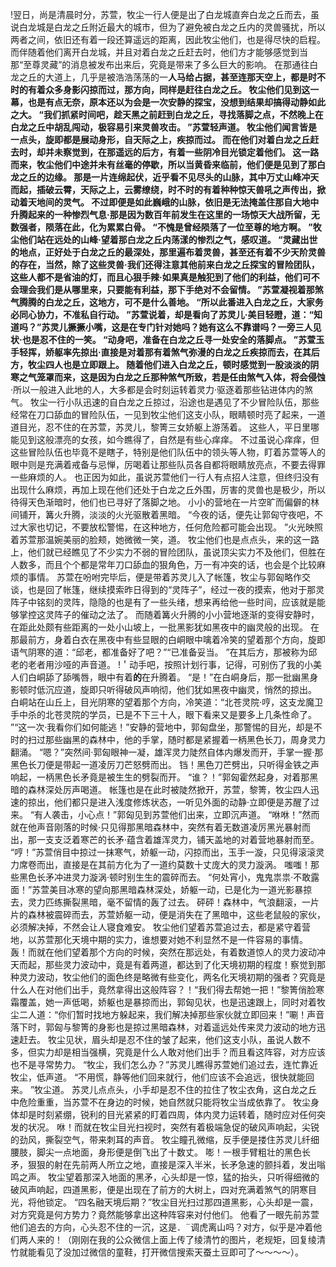 !翌日，尚是清晨时分，苏萱，牧尘一行人便是出了白龙城直奔白龙之丘而去，虽说白龙城是白龙之丘附近最大的城市，但为了避免被白龙之丘内的灵兽骚扰，所以两者之间，依旧还有着一段还算遥远的距离，因此牧尘他们，也是得尽快的启程。
而伴随着他们离开白龙城，并且对着白龙之丘赶去时，他们方才能够感觉到当那“至尊灵藏”的消息被发布出来后，究竟是带来了多么巨大的影响。
在那通往白龙之丘的大道上，几乎是被浩浩荡荡的一**人马给占据，甚至连那天空上，都是时不时的有着众多身影闪掠而过，那方向，同样是赶往白龙之丘。
牧尘他们见到这一幕，也是有点无奈，原本还以为会是一次安静的探宝，没想到结果却搞得动静如此之大。
“我们抓紧时间吧，趁天黑之前赶到白龙之丘，寻找落脚之点，不然晚上在白龙之丘中胡乱闯动，极容易引来灵兽攻击。
”苏萱轻声道。
牧尘他们闻言皆是一点头，旋即都是展动身形，自天际之上，疾掠而过。
而在他们对着白龙之丘赶去时，却并未察觉到，在那遥远的后方，有着一些阴冷目光锁定着他们。
这一路而来，牧尘他们中途并未有丝毫的停歇，所以当黄昏来临前，他们便是见到了那白龙之丘的边缘。
那是一片连绵起伏，近乎看不见尽头的山脉，其中万丈山峰冲天而起，插破云霄，天际之上，云雾缭绕，时不时的有着种种惊天兽吼之声传出，掀动着天地间的灵气。
不过即便是如此巍峨的山脉，依旧是无法掩盖住那自大地中升腾起来的一种惨烈气息·那是因为数百年前发生在这里的一场惊天大战所留，无数强者，陨落在此，化为累累白骨。
“不愧是曾经陨落了一位至尊的地方啊。
”牧尘他们站在远处的山峰·望着那白龙之丘内荡漾的惨烈之气，感叹道。
“灵藏出世的地点，正好处于白龙之丘的最深处，那里遍布着灵兽，甚至还有着不少天阶灵兽的存在，当然，除了这些灵兽·我们还得注意其他前来白龙之丘探宝的冒险团队，这些人都不是省油的灯，而且心狠手辣·如果真是触犯到了他们的利益，他们可不会理会我们是从哪里来，只要能有利益，那下手绝对不会留情。
”苏萱凝视着那煞气腾腾的白龙之丘，这地方，可不是什么善地。
“所以此番进入白龙之丘，大家务必同心协力，不准私自行动。
”苏萱说着，却是看向了苏灵儿·美目轻瞪，道：“知道吗？”苏灵儿撅撅小嘴，这是在专门针对她吗？她有这么不靠谱吗？一旁三人见状·也是忍不住的一笑。
“动身吧，准备在白龙之丘寻一处安全的落脚点。
”苏萱玉手轻挥，娇躯率先掠出·直接是对着那有着煞气弥漫的白龙之丘疾掠而去，在其后方，牧尘四人也是立即跟上。
随着他们进入白龙之丘，顿时感觉到一股淡淡的阴寒之气笼罩而来，这是因为白龙之丘那种煞气所致，若是任由煞气入体，将会侵蚀**·所以一般进入此地的人，大多都是会时刻运转着灵力·驱逐着那些钻进体内的煞气。
牧尘一行小队迅速的自白龙之丘掠过，沿途也是遇见了不少冒险队伍，那些经常在刀口舔血的冒险队伍，一见到牧尘他们这支小队，眼睛顿时亮了起来，一道道目光，忍不住的在苏萱，苏灵儿，黎箐三女娇躯上游荡着。
这些人，平日里哪能见到这般漂亮的女孩，如今瞧得了，自然是有些心痒痒。
不过虽说心痒痒，但这些冒险队伍也毕竟不是瞎子，特别是他们队伍中的领头等人物，盯着苏萱等人的眼中则是充满着戒备与忌惮，厉喝着让那些队员各自都将眼睛放亮点，不要去得罪一些麻烦的人。
也正因为如此，虽说苏萱他们一行人有点招人注意，但终归没有出现什么麻烦，再加上现在他们还处于白龙之丘外围，厉害的灵兽也是极少，所以待得天色渐暗时，他们也已寻好了落脚之地。
小小的营地在一片空旷而偏僻的林间铺开，篝火升腾，淡淡的火光驱散着黑暗。
“今夜的话，便先让郭匈守夜吧，不过大家也切记，不要放松警惕，在这种地方，任何危险都可能会出现。
”火光映照着苏萱那温婉美丽的脸颊，她微微一笑，道。
牧尘他们也是点点头，来的这一路上，他们就已经瞧见了不少实力不弱的冒险团队，虽说顶尖实力不及他们，但胜在人数多，而且个个都是常年刀口舔血的狠角色，万一有冲突的话，也会是个比较麻烦的事情。
苏萱在吩咐完毕后，便是带着苏灵儿入了帐篷，牧尘与郭匈略作交谈，也是回了帐篷，继续摸索昨日得到的“灵阵子”，经过一夜的摸索，他对于那灵阵子中铭刻的灵阵，隐隐的也是有了一些头绪，想来再给他一些时间，应该就是能够掌控这灵阵子的催动之法了。
而随着篝火升腾的小小营地逐渐的变得安静时，在距此处颇有些距离的一处小山坡上，一批黑影犹如黑夜中的幽灵般的出现。
在那最前方，身着白衣在黑夜中有些显眼的白峒眼中噙着冷笑的望着那个方向，旋即语气阴寒的道：“邱老，都准备好了吧？”“已准备妥当。
”在其后方，那被称为邱老的老者用沙哑的声音道。
!＇动手吧，按照计划行事，记得，可别伤了我的小美人们白峒舔了舔嘴唇，眼中有着**的**在升腾着。
“是！”在白峒身后，那一批幽黑身影顿时低沉应道，旋即只听得破风声响彻，他们犹如黑夜中幽灵，悄然的掠出。
白峒站在山丘上，目光阴寒的望着那个方向，冷笑道：“北苍灵院·哼，这支龙魔卫手中杀的北苍灵院的学员，已是不下三十人，眼下看来又是要多上几条性命了。
”“这一次·我看你们如何能逃！”安静的营地中，郭匈盘坐，那警惕的目光，却是不时的扫过那些幽黑的森林中，他的手掌，随时都是紧握着一柄黑色长刀，周身灵力翻涌。
“嗯？”突然间·郭匈眼神一凝，雄浑灵力陡然自体内爆发而开，手掌一握·那黑色长刀便是带起一道凌厉刀芒怒劈而出。
铛！黑色刀芒劈出，只听得金铁之声响起，一柄黑色长矛竟是被生生的劈裂而开。
“谁？！”郭匈霍然起身，对着那黑暗的森林深处厉声喝道。
帐篷也是在此时被陡然掀开，苏萱，黎箐，牧尘四人迅速的掠出，他们都只是进入浅度修炼状态，一听见外面的动静·立即便是苏醒了过来。
“有人袭击，小心点！”郭匈见到苏萱他们出来，立即沉声道。
“咻咻！”然而就在他声音刚落的时候·只见得那黑暗森林中，突然有着无数道凌厉黑光暴射而出，那一支支泛着寒芒的长矛·蕴含着雄浑灵力，铺天盖地的对着营地暴射而至。
“哼！”苏萱俏目中掠过一抹寒气，娇躯一动，闪掠而出，玉手一漩，只见得滚滚灵力席卷而出，直接是在其前方化为了一道约莫数十丈庞大的灵力漩涡。
嗤嗤！那些黑色长矛冲进灵力漩涡·顿时别生生的震碎而去。
“何处宵小，鬼鬼祟祟·不敢露面！”苏萱美目冰寒的望向那黑暗森林深处，娇躯一动，已是化为一道光影暴掠去，灵力匹练撕裂黑暗，毫不留情的轰了过去。
砰砰！森林中，气浪翻滚，一片片的森林被震碎而去，苏萱娇躯一动，便是消失在了黑暗中，这些老鼠般的家伙，必须解决掉，不然会让人寝食难安。
牧尘他们望着苏萱追过去，都是紧守着营地，以苏萱那化天境中期的实力，谁想要对她不利显然不是一件容易的事情。
轰！而就在他们望着那个方向的时候，突然在那远处，有着数道惊人的灵力波动冲天而起，那些灵力波动中，竟是有着两道，都达到了化天境初期的程度！察觉到那种灵力波动，牧尘他们的面色终是略微有些变化，两名化天境初期的强者？究竟是什么人在对他们出手，竟然拿得出这般阵容？！“我们得去帮她一把！”黎箐俏脸寒霜覆盖，她一声低喝，娇躯也是暴掠而出，郭匈见状，也是迅速跟上，同时对着牧尘二人道：“你们暂时找地方躲起来，我们解决掉那些家伙就立即回来！”唰！声音落下时，郭匈与黎箐的身影也是掠过黑暗森林，对着遥远处传来灵力波动的地方迅速赶去。
牧尘见状，眉头却是忍不住的皱了起来，他们这支小队，虽说人数不多，但实力却是相当强横，究竟是什么人敢对他们出手？而且看这阵容，对方应该也不是寻常势力。
“牧尘，我们怎么办？”苏灵儿瞧得苏萱她们追过去，连忙靠近牧尘，低声道。
“不用慌，静等他们回来就行，他们应该不会追远，很快就能回来。
”牧尘道。
苏灵儿点点头，小手却是忍不住的拉住了牧尘衣角，这白龙之丘中危险重重，当苏萱不在身边的时候，她自然就只能将牧尘当成依靠了。
牧尘身体却是时刻紧绷，锐利的目光紧紧的盯着四周，体内灵力运转着，随时应对任何突发的状况。
咻！而就在牧尘目光扫视时，突然有着极端急促的破风声响起，尖锐的劲风，撕裂空气，带来刺耳的声音。
牧尘瞳孔微缩，反手便是搂住苏灵儿纤细腰肢，脚尖一点地面，身形便是倒飞出了十数丈。
嘭！一根手臂粗壮的黑色长矛，狠狠的射在先前两人所立之地，直接是深入半米，长矛急速的颤抖着，发出嗡鸣之声。
牧尘望着那深入地面的黑矛，心头却是一惊，猛的抬头，只听得细微的破风声响起，四道黑影，便是出现在了前方的大树上，四对充满着煞气的阴寒目光，将他锁定。
“四名融天境后期？”牧尘目光扫过那四道黑影，心头却是一震，对方究竟是何方势力？竟然能够拿出这种阵容来对付他们。
他看了一眼先前苏萱他们追去的方向，心头忍不住的一沉，这是．¨调虎离山吗？对方，似乎是冲着他们两人来的！（刚刚在我的公众微信上面上传了绫清竹的图片，老规矩，回复绫清竹就能看见了没加过微信的童鞋，打开微信搜索天蚕土豆即可了～～～～）。

